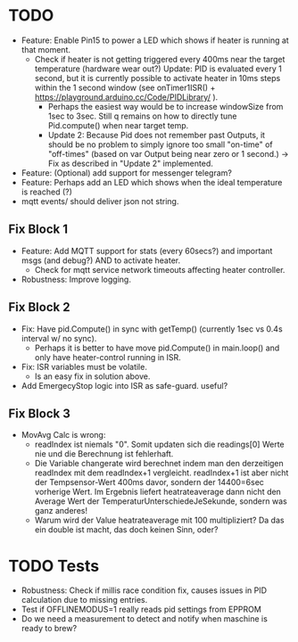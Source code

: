 # TODO
- Feature: Enable Pin15 to power a LED which shows if heater is running at that moment.
  - Check if heater is not getting triggered every 400ms near the target temperature (hardware wear out?)
    Update: PID is evaluated every 1 second, but it is currently possible to activate heater in 10ms steps within the 1 second window (see onTimer1ISR() + https://playground.arduino.cc/Code/PIDLibrary/ ).
      - Perhaps the easiest way would be to increase windowSize from 1sec to 3sec. Still q remains on how to directly tune Pid.compute() when near target temp.
      - Update 2: Because Pid does not remember past Outputs, it should be no problem to simply ignore too small "on-time" of "off-times" (based on var Output being near zero or 1 second.) -> Fix as described in "Update 2" implemented.
- Feature: (Optional) add support for messenger telegram?
- Feature: Perhaps add an LED which shows when the ideal temperature is reached (?)
- mqtt events/ should deliver json not string.
## Fix Block 1
- Feature: Add MQTT support for stats (every 60secs?) and important msgs (and debug?) AND to activate heater.
  - Check for mqtt service network timeouts affecting heater controller.
- Robustness: Improve logging.
## Fix Block 2
- Fix: Have pid.Compute() in sync with getTemp() (currently 1sec vs 0.4s interval w/ no sync).
  - Perhaps it is better to have move pid.Compute() in main.loop() and only have heater-control running in ISR.
- Fix: ISR variables must be volatile.
  - Is an easy fix in solution above.
- Add EmergecyStop logic into ISR as safe-guard. useful?
## Fix Block 3
- MovAvg Calc is wrong:
  - readIndex ist niemals "0". Somit updaten sich die readings[0] Werte nie und die Berechnung ist fehlerhaft.
  - Die Variable changerate wird berechnet indem man den derzeitigen readIndex mit dem readIndex+1 vergleicht. readIndex+1 ist aber nicht der Tempsensor-Wert 400ms davor, sondern der 14400=6sec vorherige Wert. Im Ergebnis liefert heatrateaverage dann nicht den Average Wert der TemperaturUnterschiedeJeSekunde, sondern was ganz anderes!
  - Warum wird der Value heatrateaverage mit 100 multipliziert? Da das ein double ist macht, das doch keinen Sinn, oder?


# TODO Tests
- Robustness: Check if millis race condition fix, causes issues in PID calculation due to missing entries.
- Test if OFFLINEMODUS=1 really reads pid settings from EPPROM
- Do we need a measurement to detect and notify when maschine is ready to brew?
